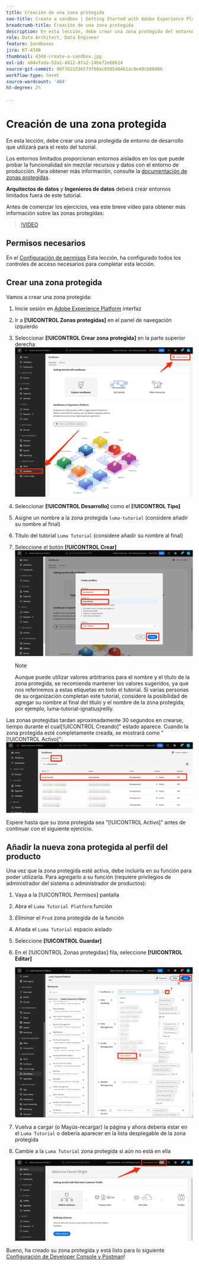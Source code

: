 ```yaml
---
title: Creación de una zona protegida
seo-title: Create a sandbox | Getting Started with Adobe Experience Platform for Data Architects and Data Engineers
breadcrumb-title: Creación de una zona protegida
description: En esta lección, debe crear una zona protegida del entorno de desarrollo que puede utilizar para el resto del tutorial.
role: Data Architect, Data Engineer
feature: Sandboxes
jira: KT-4348
thumbnail: 4348-create-a-sandbox.jpg
exl-id: a04afada-52a1-4812-8fa2-14be72e68614
source-git-commit: 90f7621536573f60ac6585404b1ac0e49cb08496
workflow-type: tm+mt
source-wordcount: '404'
ht-degree: 2%

---
```


# Creación de una zona protegida

<!--25min-->

En esta lección, debe crear una zona protegida de entorno de desarrollo que utilizará para el resto del tutorial.

Los entornos limitados proporcionan entornos aislados en los que puede probar la funcionalidad sin mezclar recursos y datos con el entorno de producción. Para obtener más información, consulte la [documentación de zonas protegidas](https://experienceleague.adobe.com/docs/experience-platform/sandbox/home.html?lang=es).

**Arquitectos de datos** y **Ingenieros de datos** deberá crear entornos limitados fuera de este tutorial.

Antes de comenzar los ejercicios, vea este breve vídeo para obtener más información sobre las zonas protegidas:
>[!VIDEO](https://video.tv.adobe.com/v/29838/?quality=12&learn=on)

## Permisos necesarios

En el [Configuración de permisos](configure-permissions.md) Esta lección, ha configurado todos los controles de acceso necesarios para completar esta lección.

<!--
* Permission items **[!UICONTROL Sandbox Administration]** > **[!UICONTROL View Sandboxes]** and **[!UICONTROL Manage Sandboxes]**
* Permission item **[!UICONTROL Sandboxes]** > **[!UICONTROL Prod]**
* User-role access to the `Luma Tutorial Platform` product profile
* Admin-level access to the `Luma Tutorial Platform` product profile
-->

## Crear una zona protegida

Vamos a crear una zona protegida:

1. Inicie sesión en [Adobe Experience Platform](https://experience.adobe.com/platform) interfaz
1. Ir a **[!UICONTROL Zonas protegidas]** en el panel de navegación izquierdo
1. Seleccionar **[!UICONTROL Crear zona protegida]** en la parte superior derecha
   ![Seleccione Crear zona protegida](assets/sandbox-createSandbox.png)

1. Seleccionar **[!UICONTROL Desarrollo]** como el **[!UICONTROL Tipo]**
1. Asigne un nombre a la zona protegida `luma-tutorial` (considere añadir su nombre al final)
1. Título del tutorial `Luma Tutorial` (considere añadir su nombre al final)
1. Seleccione el botón **[!UICONTROL Crear]**
   ![Crear su zona protegida](assets/sandbox-nameSandbox.png)
   >[!NOTE]
   >
   >Aunque puede utilizar valores arbitrarios para el nombre y el título de la zona protegida, se recomienda mantener los valores sugeridos, ya que nos referiremos a estas etiquetas en todo el tutorial. Si varias personas de su organización completan este tutorial, considere la posibilidad de agregar su nombre al final del título y el nombre de la zona protegida, por ejemplo, luma-tutorial-ignatiusjreilly.

Las zonas protegidas tardan aproximadamente 30 segundos en crearse, tiempo durante el cual[!UICONTROL Creando]&quot; estado aparece. Cuando la zona protegida esté completamente creada, se mostrará como &quot;[!UICONTROL Activo]&quot;:
![Estado activo](assets/sandbox-active.png)

Espere hasta que su zona protegida sea &quot;[!UICONTROL Activo]&quot; antes de continuar con el siguiente ejercicio.

## Añadir la nueva zona protegida al perfil del producto

Una vez que la zona protegida esté activa, debe incluirla en su función para poder utilizarla. Para agregarlo a su función (requiere privilegios de administrador del sistema o administrador de productos):

1. Vaya a la [!UICONTROL Permisos] pantalla
1. Abra el `Luma Tutorial Platform` función
1. _Eliminar_ el `Prod` zona protegida de la función
1. Añada el `Luma Tutorial` espacio aislado
1. Seleccione **[!UICONTROL Guardar]**
1. En el [!UICONTROL Zonas protegidas] fila, seleccione **[!UICONTROL Editar]**

   ![Añadir el tutorial de Luma](assets/sandbox-addLumaTutorial.png)

1. Vuelva a cargar (o Mayús-recargar) la página y ahora debería estar en el `Luma Tutorial` o debería aparecer en la lista desplegable de la zona protegida
1. Cambie a la `Luma Tutorial` zona protegida si aún no está en ella

   ![Confirmar zona protegida](assets/sandbox-confirmDropdown.png)

Bueno, ha creado su zona protegida y está listo para lo siguiente [Configuración de Developer Console y Postman](set-up-developer-console-and-postman.md)!

